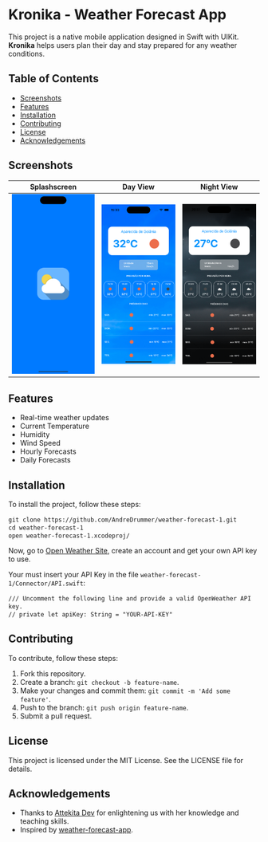 # Kronika - Weather  Forecast App

This project is a native mobile application designed in Swift with UIKit. **Kronika** helps users plan their day and stay prepared for any weather conditions.

## Table of Contents

- [Screenshots](#screenshots)
- [Features](#features)
- [Installation](#installation)
- [Contributing](#contributing)
- [License](#license)
- [Acknowledgements](#acknowledgements)

## Screenshots

| Splashscreen | Day View | Night View |
|----------|----------|----------|
| <img src="Screenshots/splash.png" alt="Splashscreen" width="200"/> | <img src="Screenshots/day-view.png" alt="Splashscreen" width="200"/>  | <img src="Screenshots/night-view.png" alt="Splashscreen" width="200"/> |

## Features

- Real-time weather updates
- Current Temperature
- Humidity
- Wind Speed
- Hourly Forecasts
- Daily Forecasts

## Installation

To install the project, follow these steps:

```
git clone https://github.com/AndreDrummer/weather-forecast-1.git
cd weather-forecast-1
open weather-forecast-1.xcodeproj/
```

Now, go to [Open Weather Site](https://openweathermap.org/api/one-call-3#how), create an account and get your own API key to use.

Your must insert your API Key in the file ```weather-forecast-1/Connector/API.swift```:

<pre><code>/// Uncomment the following line and provide a valid OpenWeather API key.
// private let apiKey: String = "YOUR-API-KEY"
</code></pre>

## Contributing
To contribute, follow these steps:

1. Fork this repository.
2. Create a branch: ```git checkout -b feature-name```.
3. Make your changes and commit them: ```git commit -m 'Add some feature'```.
4. Push to the branch: ```git push origin feature-name```.
5. Submit a pull request.

## License
This project is licensed under the MIT License. See the LICENSE file for details.

## Acknowledgements
- Thanks to [Attekita Dev](https://www.youtube.com/@attekitadev) for enlightening us with her knowledge and teaching skills.
- Inspired by [weather-forecast-app](https://github.com/Bullas/weather-forecast-app).